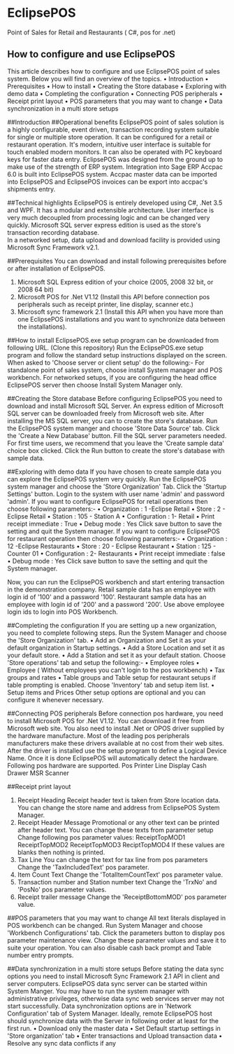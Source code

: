 # EclipsePOS
Point of Sales for Retail and Restaurants ( C#, pos for .net)


## How to configure and use EclipsePOS

This article describes how to configure and use EclipsePOS point of sales system. Below you will find an overview of the topics.
•	Introduction
•	Prerequisites
•	How to install
•	Creating the Store database
•	Exploring with demo data
•	Completing the configuration
•	Connecting POS peripherals
•	Receipt print layout
•	POS parameters that you may want to change
•	Data synchronization in a multi store setups



##Introduction
##Operational benefits
EclipsePOS point of sales solution is a highly configurable, event driven, transaction recording system suitable for single or multiple store operation. It can be configured for a retail or restaurant operation.
It's modern, intuitive user interface is suitable for touch enabled modern monitors. It can also be operated with PC keyboard keys for faster data entry. 
EclipsePOS was designed from the ground up to make use of the strength of ERP system.  Integration into Sage ERP Accpac 6.0 is built into EclipsePOS system. Accpac master data can be imported into EclipsePOS and EclipsePOS invoices can be export into accpac's shipments entry.

##Technical highlights
EclipsePOS is entirely developed using C#, .Net 3.5 and WPF. It has a modular and extensible architecture. User interface is very much decoupled from processing logic and can be changed very quickly. 
Microsoft SQL server express edition is used as the store's transaction recording database.  
In a networked setup, data upload and download facility is provided using Microsoft Sync Framework v2.1.    

##Prerequisites
You can download and install following prerequisites before or after installation of EclipsePOS.
1. Microsoft SQL Express edition of your choice (2005, 2008 32 bit, or 2008 64 bit)
2. Microsoft POS for .Net V1.12 (Install this API before connection pos peripherals such as receipt printer, line display, scanner etc.)
3. Microsoft sync framework 2.1 (Install this API when you have more than one EclipsePOS installations and you want to synchronize data between the installations).

##How to install
EclipsePOS.exe setup program can be downloaded from following URL.
(Clone this repository)
Run the EclipsePOS.exe setup program and follow the standard setup instructions displayed on the screen.
When asked to 'Choose server or client setup' do the following:-
For standalone point of sales system, choose install System manager and POS workbench.
For networked setups, if you are configuring the head office EclipsePOS server then choose Install System Manager only.

##Creating the Store database
Before configuring EclipsePOS you need to download and install Microsoft SQL Server.  An express edition of Microsoft SQL server can be downloaded freely from Microsoft web site.
After installing the MS SQL server, you can to create the store's database.
Run the EclipsePOS system manger and choose 'Store Data Source' tab.
Click the 'Create a New Database' button. Fill the SQL server parameters needed. For first time users, we recommend that you leave the 'Create sample data' choice box clicked.
Click the Run button to create the store's database with sample data.

##Exploring with demo data
If you have chosen to create sample data you can explore the EclipsePOS system very quickly.
Run the EclipsePOS system manager and choose the 'Store Organization' Tab.
Click the 'Startup Settings' button.
Login to the system with user name 'admin' and password 'admin'.
If you want to configure EclipsePOS for retail operations then choose following parameters:- 
•	Organization		:	 1 -Eclipse Retail
•	Store			:	 2 - Eclipse Retail
•	Station			:	105 - Station A
•	Configuration		:	1- Retail
•	Print receipt immediate	:	True
•	Debug mode		:	Yes
Click save button to save the setting and quit the System manager.
If you want to configure EclipsePOS for restaurant operation then choose following parameters:- 
•	Organization		:	 12  -Eclipse Restaurants 
•	Store			:	 20 - Eclipse Restaurant
•	Station			:	125 - Counter 01
•	Configuration		:	2- Restaurants
•	Print receipt immediate	:	false
•	Debug mode		:	Yes
Click save button to save the setting and quit the System manager.

Now, you can run the EclipsePOS workbench and start entering transaction in the demonstration company.
Retail sample data has an employee with login id of '100' and a password '100'.
Restaurant sample data has an employee with login id of '200' and a password '200'.
Use above employee login ids to login into POS Workbench.
 

##Completing the configuration
If you are setting up a new organization, you need to complete following steps.
Run the System Manager and choose the 'Store Organization' tab.
•	Add an Organization and Set it as your default organization in Startup settings.
•	Add a Store Location and set it as your default store.
•	Add a Station and set it as your default station.
Choose 'Store operations' tab and setup the following:-
•	Employee roles
•	Employee ( Without employees you can't login to the pos workbench)
•	Tax groups and rates
•	Table groups and Table setup for restaurant setups if table prompting is enabled.
Choose 'Inventory' tab and setup item list.
•	Setup items and Prices 
Other setup options are optional and you can configure it whenever necessary.

##Connecting POS peripherals
Before connection pos hardware, you need to install Microsoft POS for .Net V1.12. You can download it free from Microsoft web site.
You also need to install .Net or OPOS driver supplied by the hardware manufacture. Most of the leading pos peripherals manufacturers make these drivers available at no cost from their web sites. 
After the driver is installed use the setup program to define a Logical Device Name.  Once it is done EclipsePOS will automatically detect the hardware.
Following pos hardware are supported.
Pos Printer
Line Display
Cash Drawer
MSR
Scanner

##Receipt print layout
1. Receipt Heading
Receipt header text is taken from Store location data. You can change the store name and address from EclipsePOS System Manager.
2. Receipt Header Message
Promotional or any other text can be printed after header text.  You can change these texts from parameter setup 
Change following pos parameter values:
ReceiptTopMOD1
ReceiptTopMOD2
ReceiptTopMOD3
ReciptTopMOD4
If these values are blanks then nothing is printed.
3. Tax Line
You can change the text for tax line from pos parameters
Change the 'TaxIncludedText' pos parameter.  
4. Item Count Text
Change the 'TotalItemCountText' pos parameter value.
5. Transaction number and Station number text
Change the 'TrxNo' and 'PosNo' pos parameter values.
6. Receipt trailer message
Change the 'ReceiptBottomMOD' pos parameter value.

##POS parameters that you may want to change
All text literals displayed in POS workbench can be changed.
Run System Manager and choose 'Workbench Configurations' tab. Click the parameters button to display pos parameter maintenance view.
Change these parameter values and save it to suite your operation.
You can also disable cash back prompt and Table number entry prompts.

##Data synchronization in a multi store setups
Before stating the data sync options you need to install Microsoft Sync Framework 2.1 API in client and server computers.
EclipsePOS data sync server can be started within System Manger. You may have to run the system manager with administrative privileges, otherwise data sync web services server may not start successfully.   Data synchronization options are in 'Network Configuration' tab of System Manager.
Ideally, remote EclipsePOS host should synchronize data with the Server in following order at least for the first run.
•	Download only  the master data 
•	Set Default startup settings in 'Store organization' tab
•	Enter transactions and Upload transaction data
•	Resolve any sync data conflicts if any

